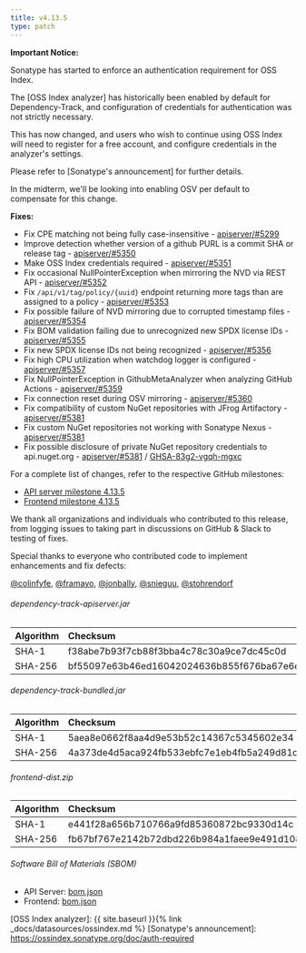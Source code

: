 ```yaml
---
title: v4.13.5
type: patch
---
```


**Important Notice:**

Sonatype has started to enforce an authentication requirement for OSS Index.

The [OSS Index analyzer] has historically been enabled by default for Dependency-Track,
and configuration of credentials for authentication was not strictly necessary.

This has now changed, and users who wish to continue using OSS Index will
need to register for a free account, and configure credentials in the analyzer's settings.

Please refer to [Sonatype's announcement] for further details.

In the midterm, we'll be looking into enabling OSV per default
to compensate for this change.

**Fixes:**

* Fix CPE matching not being fully case-insensitive - [apiserver/#5299]
* Improve detection whether version of a github PURL is a commit SHA or release tag - [apiserver/#5350]
* Make OSS Index credentials required - [apiserver/#5351]
* Fix occasional NullPointerException when mirroring the NVD via REST API - [apiserver/#5352]
* Fix `/api/v1/tag/policy/{uuid}` endpoint returning more tags than are assigned to a policy - [apiserver/#5353]
* Fix possible failure of NVD mirroring due to corrupted timestamp files - [apiserver/#5354]
* Fix BOM validation failing due to unrecognized new SPDX license IDs - [apiserver/#5355]
* Fix new SPDX license IDs not being recognized - [apiserver/#5356]
* Fix high CPU utilization when watchdog logger is configured - [apiserver/#5357]
* Fix NullPointerException in GithubMetaAnalyzer when analyzing GitHub Actions - [apiserver/#5359]
* Fix connection reset during OSV mirroring - [apiserver/#5360]
* Fix compatibility of custom NuGet repositories with JFrog Artifactory - [apiserver/#5381]
* Fix custom NuGet repositories not working with Sonatype Nexus - [apiserver/#5381]
* Fix possible disclosure of private NuGet repository credentials to api.nuget.org - [apiserver/#5381] / [GHSA-83g2-vgqh-mgxc]

For a complete list of changes, refer to the respective GitHub milestones:

* [API server milestone 4.13.5](https://github.com/DependencyTrack/dependency-track/milestone/59?closed=1)
* [Frontend milestone 4.13.5](https://github.com/DependencyTrack/frontend/milestone/44?closed=1)

We thank all organizations and individuals who contributed to this release, from logging issues to taking part in discussions on GitHub & Slack to testing of fixes.

Special thanks to everyone who contributed code to implement enhancements and fix defects:  

[@colinfyfe], [@framayo], [@jonbally], [@snieguu], [@stohrendorf]

###### dependency-track-apiserver.jar

| Algorithm | Checksum |
|:----------|:---------|
| SHA-1     | f38abe7b93f7cb88f3bba4c78c30a9ce7dc45c0d         |
| SHA-256   | bf55097e63b46ed16042024636b855f676ba67e6e5824e7da80f3cec863a3f77         |

###### dependency-track-bundled.jar

| Algorithm | Checksum |
|:----------|:---------|
| SHA-1     | 5aea8e0662f8aa4d9e53b52c14367c5345602e34         |
| SHA-256   | 4a373de4d5aca924fb533ebfc7e1eb4fb5a249d81c948bd367a52fa53125a610         |

###### frontend-dist.zip

| Algorithm | Checksum                                                         |
|:----------|:-----------------------------------------------------------------|
| SHA-1     | e441f28a656b710766a9fd85360872bc9330d14c                         |
| SHA-256   | fb67bf767e2142b72dbd226b984a1faee9e491d108ccfd29860a49e0b5b15a12 |

###### Software Bill of Materials (SBOM)

* API Server: [bom.json](https://github.com/DependencyTrack/dependency-track/releases/download/4.13.5/bom.json)
* Frontend: [bom.json](https://github.com/DependencyTrack/frontend/releases/download/4.13.5/bom.json)

[apiserver/#5299]: https://github.com/DependencyTrack/dependency-track/pull/5299
[apiserver/#5350]: https://github.com/DependencyTrack/dependency-track/pull/5350
[apiserver/#5351]: https://github.com/DependencyTrack/dependency-track/pull/5351
[apiserver/#5352]: https://github.com/DependencyTrack/dependency-track/pull/5352
[apiserver/#5353]: https://github.com/DependencyTrack/dependency-track/pull/5353
[apiserver/#5354]: https://github.com/DependencyTrack/dependency-track/pull/5354
[apiserver/#5355]: https://github.com/DependencyTrack/dependency-track/pull/5355
[apiserver/#5356]: https://github.com/DependencyTrack/dependency-track/pull/5356
[apiserver/#5357]: https://github.com/DependencyTrack/dependency-track/pull/5357
[apiserver/#5359]: https://github.com/DependencyTrack/dependency-track/pull/5359
[apiserver/#5360]: https://github.com/DependencyTrack/dependency-track/pull/5360
[apiserver/#5381]: https://github.com/DependencyTrack/dependency-track/pull/5381

[GHSA-83g2-vgqh-mgxc]: https://github.com/DependencyTrack/dependency-track/security/advisories/GHSA-83g2-vgqh-mgxc

[OSS Index analyzer]: {{ site.baseurl }}{% link _docs/datasources/ossindex.md %}
[Sonatype's announcement]: https://ossindex.sonatype.org/doc/auth-required

[@colinfyfe]: https://github.com/colinfyfe
[@framayo]: https://github.com/framayo
[@jonbally]: https://github.com/jonbally
[@snieguu]: https://github.com/snieguu
[@stohrendorf]: https://github.com/stohrendorf

